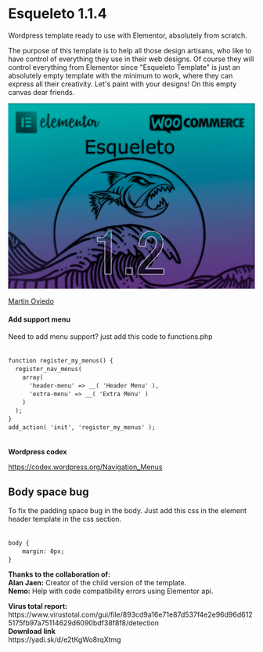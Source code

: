 # Esqueleto 1.1.4
Wordpress template ready to use with Elementor, absolutely from scratch.

The purpose of this template is to help all those design artisans, who like to have control of everything they use in their web designs.
Of course they will control everything from Elementor since "Esqueleto Template" is just an absolutely empty template with the minimum to work, where they can express all their creativity. Let's paint with your designs! On this empty canvas dear friends.

<img src="https://github.com/ndawebs/esqueleto/blob/master/screenshot.png">


<a href="mailto:claciudad@yandex.com">Martin Oviedo</a>


<h4>Add support menu</h4>
<p>
Need to add menu support? just add this code to functions.php
</p>

<code>
function register_my_menus() {
  register_nav_menus(
    array(
      'header-menu' => __( 'Header Menu' ),
      'extra-menu' => __( 'Extra Menu' )
    )
  );
}
add_action( 'init', 'register_my_menus' );
</code>
<br></br>
<b>Wordpress codex</b>

<a href="https://codex.wordpress.org/Navigation_Menus">https://codex.wordpress.org/Navigation_Menus</a>

<h2>Body space bug</h2>
<p>To fix the padding space bug in the body.
Just add this css in the element header template in the css section.</p>
<code>
body {
    margin: 0px;
}
</code>


<p><strong>Thanks to the collaboration of:</strong><br>
<b>Alan Jaen:</b> Creator of the child version of the template.<br>
<b>Nemo:</b> Help with code compatibility errors using Elementor api.
 </p>
<b>Virus total report:</b>
</br>
https://www.virustotal.com/gui/file/893cd9a16e71e87d537f4e2e96d96d6125175fb97a75114629d6090bdf38f8f8/detection
</br>
<b>Download link</b>
</br>
https://yadi.sk/d/e2tKgWo8rqXtmg

